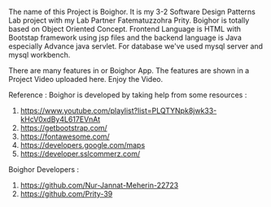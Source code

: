 The name of this Project is Boighor. It is my 3-2 Software Design Patterns Lab project with my Lab Partner Fatematuzzohra Prity. Boighor is totally based on Object Oriented Concept. Frontend Language is HTML with Bootstap framework using jsp files and the backend language is Java especially Advance java servlet. For database we've used mysql server and mysql workbench.

There are many features in or Boighor App. The features are shown in a Project Video uploaded here. Enjoy the Video.

Reference : 
Boighor is developed by taking help from some resources : 
1. https://www.youtube.com/playlist?list=PLQTYNpk8jwk33-kHcV0xdBy4L617EVnAt
2. https://getbootstrap.com/
3. https://fontawesome.com/
4. https://developers.google.com/maps
5. https://developer.sslcommerz.com/

Boighor Developers : 
1. https://github.com/Nur-Jannat-Meherin-22723
2. https://github.com/Prity-39
   
